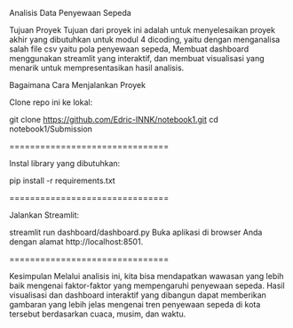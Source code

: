 Analisis Data Penyewaan Sepeda

Tujuan Proyek
Tujuan dari proyek ini adalah untuk menyelesaikan proyek akhir yang dibutuhkan untuk modul 4 dicoding, yaitu dengan menganalisa salah file csv yaitu pola penyewaan sepeda, Membuat dashboard menggunakan streamlit yang interaktif,  dan membuat visualisasi yang menarik untuk mempresentasikan hasil analisis.

Bagaimana Cara Menjalankan Proyek

Clone repo ini ke lokal:

git clone https://github.com/Edric-INNK/notebook1.git
cd notebook1/Submission

===============================

Instal library yang dibutuhkan:

pip install -r requirements.txt

===============================

Jalankan Streamlit:

streamlit run dashboard/dashboard.py
Buka aplikasi di browser Anda dengan alamat http://localhost:8501.


===============================



Kesimpulan
Melalui analisis ini, kita bisa mendapatkan wawasan yang lebih baik mengenai faktor-faktor yang mempengaruhi penyewaan sepeda. Hasil visualisasi dan dashboard interaktif yang dibangun dapat memberikan gambaran yang lebih jelas mengenai tren penyewaan sepeda di kota tersebut berdasarkan cuaca, musim, dan waktu.